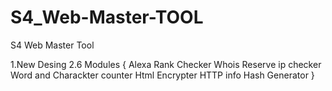 # S4_Web-Master-TOOL
S4 Web Master Tool 


1.New Desing 
2.6 Modules {
Alexa Rank Checker
Whois
Reserve ip checker
Word and Charackter counter
Html Encrypter
HTTP info
Hash Generator
}
